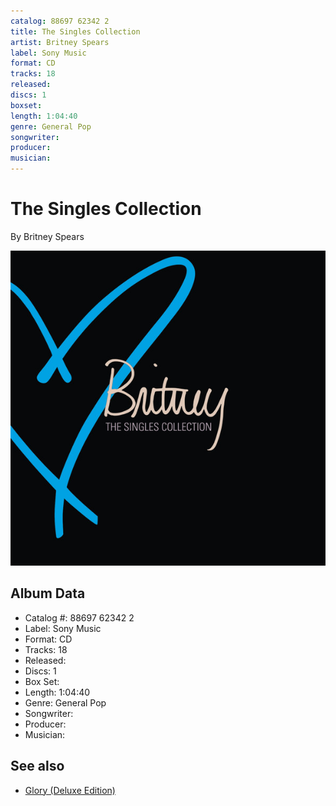 ```yaml
---
catalog: 88697 62342 2
title: The Singles Collection
artist: Britney Spears
label: Sony Music
format: CD
tracks: 18
released: 
discs: 1
boxset: 
length: 1:04:40
genre: General Pop
songwriter: 
producer: 
musician: 
---
```


# The Singles Collection

By Britney Spears

![](../../assets/albumcovers/Britney_Spears-The_Singles_Collection.png)

## Album Data

- Catalog #: 88697 62342 2
- Label: Sony Music
- Format: CD
- Tracks: 18
- Released: 
- Discs: 1
- Box Set: 
- Length: 1:04:40
- Genre: General Pop
- Songwriter: 
- Producer: 
- Musician: 


## See also

- [Glory (Deluxe Edition)](Glory_Deluxe_Edition.md)

